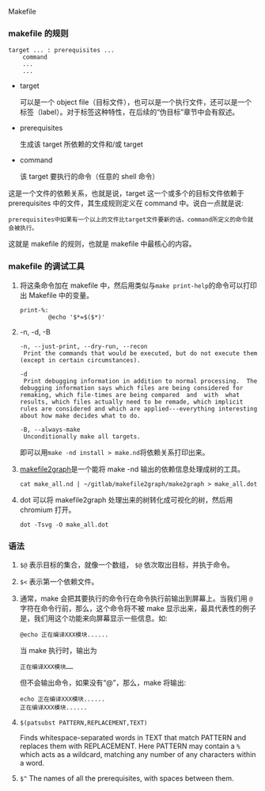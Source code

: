 Makefile

### makefile 的规则

```plain
target ... : prerequisites ...
    command
    ...
    ...
```

- target

  可以是一个 object file（目标文件），也可以是一个执行文件，还可以是一个标签（label）。对于标签这种特性，在后续的“伪目标”章节中会有叙述。

- prerequisites

  生成该 target 所依赖的文件和/或 target

- command

  该 target 要执行的命令（任意的 shell 命令）

这是一个文件的依赖关系，也就是说，target 这一个或多个的目标文件依赖于 prerequisites 中的文件，其生成规则定义在 command 中。说白一点就是说:

```plain
prerequisites中如果有一个以上的文件比target文件要新的话，command所定义的命令就会被执行。
```

这就是 makefile 的规则，也就是 makefile 中最核心的内容。

### makefile 的调试工具

1. 将这条命令加在 makefile 中，然后用类似与`make print-help`的命令可以打印出 Makefile 中的变量。

   ```plain
   print-%:
           @echo '$*=$($*)'
   ```

2. -n, -d, -B

   ```plain
   -n, --just-print, --dry-run, --recon
   	Print the commands that would be executed, but do not execute them (except in certain circumstances).
   ```

   ```plain
   -d
   	Print debugging information in addition to normal processing.  The debugging information says which files are being considered for remaking, which file-times are being compared  and  with  what results, which files actually need to be remade, which implicit rules are considered and which are applied---everything interesting about how make decides what to do.
   ```

   ```plain
   -B, --always-make
   	Unconditionally make all targets.
   ```

   即可以用`make -nd install > make.nd`将依赖关系打印出来。

3. [makefile2graph](https://github.com/lindenb/makefile2graph)是一个能将 make -nd 输出的依赖信息处理成树的工具。

   ```plain
   cat make_all.nd | ~/gitlab/makefile2graph/make2graph > make_all.dot
   ```


4. dot 可以将 makefile2graph 处理出来的树转化成可视化的树，然后用 chromium 打开。

   ```plain
   dot -Tsvg -O make_all.dot
   ```

### 语法

1.  `$@` 表示目标的集合，就像一个数组， `$@` 依次取出目标，并执于命令。

2.  `$<` 表示第一个依赖文件。

3. 通常，make 会把其要执行的命令行在命令执行前输出到屏幕上。当我们用 `@` 字符在命令行前，那么，这个命令将不被 make 显示出来，最具代表性的例子是，我们用这个功能来向屏幕显示一些信息。如:

   ```plain
   @echo 正在编译XXX模块......
   ```

   当 make 执行时，输出为

   ```plain
   正在编译XXX模块……
   ```

   但不会输出命令，如果没有“@”，那么，make 将输出:

   ```plain
   echo 正在编译XXX模块......
   正在编译XXX模块......
   ```

4. ```plain
   $(patsubst PATTERN,REPLACEMENT,TEXT)
   ```

   Finds whitespace-separated words in TEXT that match PATTERN and replaces them with REPLACEMENT. Here PATTERN may contain a `%` which acts as a wildcard, matching any number of any characters within a word.

5. `$^` The names of all the prerequisites, with spaces between them.
